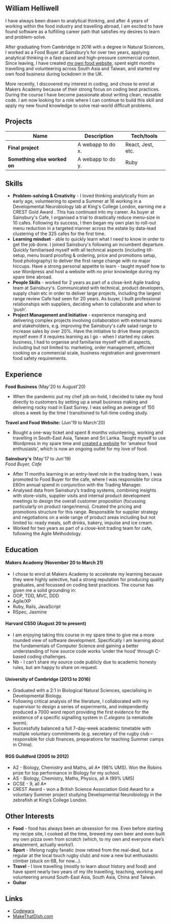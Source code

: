 ## William Helliwell

I have always been drawn to analytical thinking, and after 4 years of working within the food industry and travelling abroad, I am excited to have found software as a fulfilling career path that satisfies my desires to learn and problem-solve.

After graduating from Cambridge in 2016 with a degree in Natural Sciences, I worked as a Food Buyer at Sainsbury’s for over two years, applying analytical thinking in a fast-paced and high-pressure commercial context. Since leaving, I have created [my own food website](https://makethatdish.com/), spent eight months travelling and volunteering across South Asia and Taiwan, and started my own food business during lockdown in the UK.

More recently, I discovered my interest in coding, and chose to enrol at Makers Academy because of their strong focus on coding best practices. During the course I have become passionate about writing clean, reusable code. I am now looking for a role where I can continue to build this skill and apply my new found knowledge to solve real-world difficult problems.


## Projects

| Name                         | Description       | Tech/tools        |
| ---------------------------- | ----------------- | ----------------- |
| **Final project**            | A webapp to do x. | React, Jest, etc. |
| **Something else worked on** | A webapp to do y. | Ruby              |


## Skills

- **Problem-solving & Creativity** - I loved thinking analytically from an early age, volunteering to spend a Summer at 16 working in a Developmental Neurobiology lab at King's College London, earning me  a CREST Gold Award . This has continued into my career. As buyer at Sainsbury's Cafe, I organised a trial to drastically reduce menu-size in 10 cafes. Following its success, I then began my own plan to roll-out menu reduction in a targeted manner across the estate by data-lead clustering of the 325 cafes for the first time.
- **Learning mindset** - able to quickly learn what I need to know in order to get the job done. I joined Sainsbury's following an incumbent departure. Quickly familiarised myself with all technical aspects (including till-setup, menu board proofing & ordering, price and promotions setup, food photography) to deliver the first range change with no major hiccups. Have a strong personal appetite to learn - taught myself how to use Wordpress and host a website with no prior knowledge during my spare time abroad.
- **People Skills** - worked for 2 years as part of a close-knit Agile trading team at Sainsbury's. Communicated with technical, product developers, supply chain etc in order to deliver large projects, including the largest range review Cafe had seen for 20 years. As buyer, I built professional relationships with suppliers, deciding when to collaborate and when to 'push'.
- **Project Management and Initiative** - experience managing and delivering complex projects involving collaboration with external teams and stakeholders, e.g. improving the Sainsbury's cafe salad range to increase sales by over 20%. Have the initiative to drive these projects myself even if it requires learning as I go - when I started my cakes business, I had to organise and familiarise myself with all aspects, including but not limited to: marketing, order management, efficient cooking on a commercial scale, business registration and government food safety requirements.

## Experience

**Food Business** (May'20 to August'20)  

- When the pandemic put my chef job on-hold, I decided to take my food directly to customers by setting up a small business making and delivering rocky road in East Surrey. I was selling an average of 150 slices a week by the time I transitioned to full-time coding study.


**Travel and Food Website:** (Jun'19 to March'20)  

- Bought a one-way ticket and spent 8 months volunteering, working and travelling in South-East Asia, Taiwan and Sri Lanka. Taught myself to use Wordpress in my spare time and [created a website](https://makethatdish.com/) for ‘amateur food enthusiasts’, which is now an ongoing outlet for my love of food.

**Sainsbury's** (May'17 to Jun'19)  
_Food Buyer, Cafe_

- After 11 months learning in an entry-level role in the trading team, I was promoted to Food Buyer for the cafe, where I was responsible for circa £60m annual spend in conjunction with the Trading Manager.
- Analysed data from Sainsbury’s trading systems, combining insights with store-visits, supplier visits and internal product development meetings to design the overall customer proposition (focussing particularly on product range/menu). Created the pricing and promotions structure for this range. Responsible for supplier strategy and negotiations on a wide range of product areas including but not limited to: ready meals, soft drinks, bakery, impulse and ice cream.
- Worked for two years as part of a close-knit trading team for cafe, following the Agile Methodology.

## Education

#### Makers Academy (November 20 to March 21)

- I chose to enrol at Makers Academy to accelerate my learning because they were highly selective, had a strong reputation for producing quality graduates, and focussed on coding best practices. The course has given me a solid grounding in:
- OOP, TDD, MVC, DDD
- Agile/XP
- Ruby, Rails, JavaScript
- RSpec, Jasmine

#### Harvard CS50 (August 20 to present)

- I am enjoying taking this course in my spare time to give me a more rounded view of software development. Specifically I am learning about the fundamentals of Computer Science and gaining a better understanding of how source code works ‘under the hood’ through C-based coding challenges.
- Nb - I can’t share my source code publicly due to academic honesty rules, but  am happy to share on request.

#### University of Cambridge (2013 to 2016)

- Graduated with a 2:1 in Biological Natural Sciences, specialising in Developmental Biology.
- Following critical analysis of the literature, I collaborated with my supervisor to design a series of experiments, and independently produced a 7000 word report providing the first evidence for the existence of a specific signalling system in *C.elegans* (a nematode worm).
- Successfully balanced a full 7-day-week academic timetable with multiple voluntary commitments (e.g. secretary of the rugby club – responsible for club finances, preparations for teaching Summer camps in China).

#### RGS Guildford (2005 to 2012)

- A2 - Biology, Chemistry and Maths, all A* (98% UMS). Won the Robins prize for top performance in Biology for my school.
- AS - Biology, Chemistry, Maths, Physics, all A (99% UMS)
- GCSE - 9, all A*
- CREST Award - won a British Science Association Gold Award for a voluntary Summer project studying Developmental Neurobiology in the zebrafish at King’s College London.

## Other Interests

- **Food** - food has always been an obsession for me. Even before starting my recipe site, I cooked all the time, brewed my own beer and even built my own pizza oven from scratch (which, to my own and everyone else’s amazement, actually works!).
- **Sport** - lifelong rugby fanatic (now retired from the real-deal, but a regular at the local touch rugby club) and now a new but enthusiastic climber (stuck on 6B, for now…).
- **Travel** - I love travelling (mostly to learn about history and food) and have spent nearly two years of my life travelling, teaching, working and volunteering around South-East Asia, South Asia, China and Taiwan.
- **Guitar**

## Links
- [Codewars](https://www.codewars.com/users/Will%20Helliwell)
- [MakeThatDish.com](https://makethatdish.com/)
